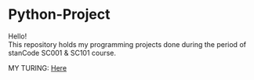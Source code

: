 # Python-Project
Hello!\
This repository holds my programming projects done during the period of stanCode SC001 & SC101 course.

MY TURING: [Here](https://global.turingcerts.com/co/cert?hash=0xbc5d2c517494d6f2295033454cfa442d28336e7a5ab2da11f5e1c6fa24cc0f0f0000)
